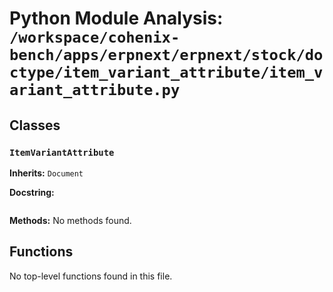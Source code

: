 # Python Module Analysis: `/workspace/cohenix-bench/apps/erpnext/erpnext/stock/doctype/item_variant_attribute/item_variant_attribute.py`

## Classes

### `ItemVariantAttribute`
**Inherits:** `Document`


**Docstring:**
```

```

**Methods:**
No methods found.




## Functions

No top-level functions found in this file.
